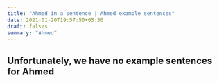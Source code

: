 ```yaml
---
title: "Ahmed in a sentence | Ahmed example sentences"
date: 2021-01-20T19:57:50+05:30
draft: falses
summary: "Ahmed"
---
```

## Unfortunately, we have no example sentences for Ahmed                 
